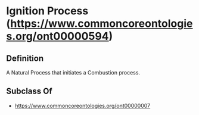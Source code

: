 # Ignition Process (https://www.commoncoreontologies.org/ont00000594)

## Definition
A Natural Process that initiates a Combustion process.

## Subclass Of
- https://www.commoncoreontologies.org/ont00000007

